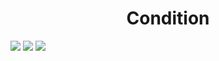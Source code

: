 <h1 align="center"> Condition </h1>
<img src="https://user-images.githubusercontent.com/25712677/58659510-36bd7700-82c7-11e9-8598-0f13937fb18b.png" style="max-width:100%;">
<img src="https://user-images.githubusercontent.com/25712677/58659522-3d4bee80-82c7-11e9-9d98-3c08b6fcbefc.png" style="max-width:100%;">
<img src="https://user-images.githubusercontent.com/25712677/58659524-3e7d1b80-82c7-11e9-8277-6c868efb3f6a.png" style="max-width:100%;">
